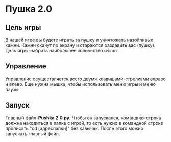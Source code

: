 # Пушка 2.0
## Цель игры
В нашей игре вы будете играть за пушку и уничтожать назойливые камни. Камни скачут по экрану и стараются раздавить вас (пушку). Цель игры-набрать наибольшее количество очков.
## Управление
Управление осуществляется всего двумя клавишами-стрелками вправо и влево. Еще нужна мышка, чтобы использовать меню игры и меню паузы.
## Запуск
Главный файл-**Pushka 2.0.py**.
Чтобы он запускался, командная строка должна находиться в папке с игрой, то есть нужно в командной строке прописать "cd [адреспапки]" без кавычек. После этого можно запускать главный файл. 

